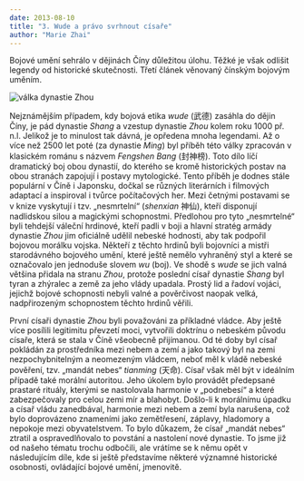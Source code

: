 ```yaml
---
date: 2013-08-10
title: "3. Wude a právo svrhnout císaře"
author: "Marie Zhai"
---
```

Bojové umění sehrálo v dějinách Číny důležitou úlohu. Těžké je však odlišit legendy od historické skutečnosti. Třetí článek věnovaný čínským bojovým uměním.
<!--more-->

![válka dynastie Zhou](/images/wushu-3-valka-dynastie-zhou.jpg#float)

Nejznámějším případem, kdy bojová etika *wude* (武德) zasáhla do dějin Číny, je pád dynastie *Shang* a vzestup dynastie *Zhou* kolem roku 1000 př. n.l. Jelikož je to minulost tak dávná, je opředena mnoha legendami. Až o více než 2500 let poté (za dynastie *Ming*) byl příběh této války zpracován v klasickém románu s názvem *Fengshen Bang* (封神榜). Toto dílo líčí dramatický boj obou dynastií, do kterého se kromě historických postav na obou stranách zapojují i postavy mytologické. Tento příběh je dodnes stále populární v Číně i Japonsku, dočkal se různých literárních i filmových adaptací a inspiroval i tvůrce počítačových her. Mezi četnými postavami se v knize vyskytují i tzv. „nesmrtelní“ (*shenxian* 神仙), kteří disponují nadlidskou silou a magickými schopnostmi. Předlohou pro tyto „nesmrtelné“ byli tehdejší váleční hrdinové, kteří padli v boji a hlavní stratég armády dynastie *Zhou* jim oficiálně udělil nebeské hodnosti, aby tak podpořil bojovou morálku vojska. Někteří z těchto hrdinů byli bojovníci a mistři starodávného bojového umění, které ještě nemělo vyhraněný styl a které se označovalo jen jednoduše slovem *wu* (boj). Ve shodě s *wude* se jich valná většina přidala na stranu *Zhou*, protože poslední císař dynastie *Shang* byl tyran a zhýralec a země za jeho vlády upadala. Prostý lid a řadoví vojáci, jejichž bojové schopnosti nebyli valné a pověrčivost naopak velká, nadpřirozeným schopnostem těchto hrdinů věřili.

První císaři dynastie *Zhou* byli považováni za příkladné vládce. Aby ještě více posílili legitimitu převzetí moci, vytvořili doktrínu o nebeském původu císaře, která se stala v Číně všeobecně přijímanou. Od té doby byl císař pokládán za prostředníka mezi nebem a zemí a jako takový byl na zemi nezpochybnitelným a neomezeným vládcem, neboť měl k vládě nebeské pověření, tzv. „mandát nebes“ *tianming* (天命). Císař však měl být v ideálním případě také morální autoritou. Jeho úkolem bylo provádět předepsané prastaré rituály, kterými se nastolovala harmonie v „podnebesí“ a které zabezpečovaly pro celou zemi mír a blahobyt. Došlo-li k morálnímu úpadku a císař vládu zanedbával, harmonie mezi nebem a zemí byla narušena, což bylo doprovázeno znameními jako zemětřesení, záplavy, hladomory a nepokoje mezi obyvatelstvem. To bylo důkazem, že císař „mandát nebes“ ztratil a ospravedlňovalo to povstání a nastolení nové dynastie. To jsme již od našeho tématu trochu odbočili, ale vrátíme se k němu opět v následujícím díle, kde si ještě představíme některé významné historické osobnosti, ovládající bojové umění, jmenovitě.
